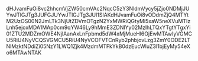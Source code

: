dHJvamFuOi8vc2hhcmVjZW50cmVAc2NqcC5zY3NldmVycy5jZjo0NDMjJUYwJTlGJTg3JUFGJUYwJTlGJTg3JUI1SlAKdHJvamFuOi8vODdmZjQ4MTYtM2UzOS00N2JmLTk3NjUtZDVmOTgzN2YxMWRiQGtyMi5xaW5neXVuMTIzLnh5ejoxMDA1MAp0cm9qYW46Ly9hMmE3ZDNlYy02MzlhLTQxYTgtYTgxYi01ZTU2MDZmOWE4NjlAanAxLnFpbmd5dW4xMjMueHl6OjEwMTAwIyVGMCU5RiU4NyVCQSVGMCU5RiU4NyVCOFVTCnRyb2phbjovLzg3ZmY0ODE2LTNlMzktNDdiZi05NzY1LWQ1Zjk4MzdmMTFkYkB0dzEucWluZ3l1bjEyMy54eXo6MTAwNTAK